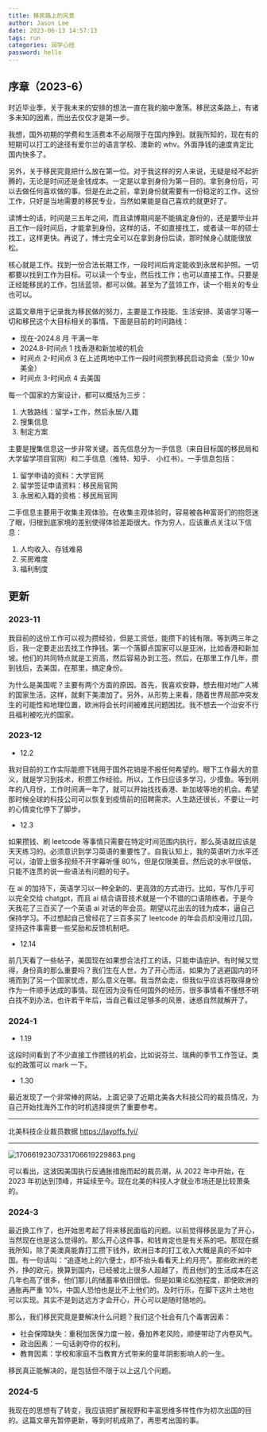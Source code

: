 ```yaml
---
title: 移民路上的风景
author: Jason Lee
date: 2023-06-13 14:57:13
tags: run
categories: 润学心经
password: hello
---
```


## 序章（2023-6）

时近毕业季，关于我未来的安排的想法一直在我的脑中激荡。移民这条路上，有诸多未知的因素，而出去仅仅才是第一步。

我想，国外初期的学费和生活费本不必局限于在国内挣到。就我所知的，现在有的短期可以打工的途径有爱尔兰的语言学校、澳新的 whv。外面挣钱的速度肯定比国内快多了。

另外，关于移民究竟把什么放在第一位。对于我这样的穷人来说，无疑是经不起折腾的，无论是时间还是金钱成本。一定是以拿到身份为第一目的。拿到身份后，可以去做任何喜欢做的事。但是在此之前，拿到身份就需要有一份稳定的工作。这份工作，只好是当地需要的移民专业，当然如果能是自己喜欢的就更好了。

读博士的话，时间是三五年之间，而且读博期间是不能搞定身份的，还是要毕业并且工作一段时间后，才能拿到身份。这样的话，不如直接找工，或者读一年的硕士找工，这样更快。再说了，博士完全可以在拿到身份后读，那时候身心就能很放松。

核心就是工作。找到一份合法长期工作，一段时间后肯定能收到永居和护照。一切都要以找到工作为目标。可以读一个专业，然后找工作；也可以直接工作。只要是正经能移民的工作，包括蓝领，都可以做。甚至为了蓝领工作，读一个相关的专业也可以。

这篇文章用于记录我为移民做的努力，主要是工作技能、生活安排、英语学习等一切和移民这个大目标相关的事情。下面是目前的时间路线：

- 现在-2024.8 月 干满一年
- 2024.8-时间点 1 找香港和新加坡的机会
- 时间点 2-时间点 3 在上述两地中工作一段时间攒到移民启动资金（至少 10w 美金）
- 时间点 3-时间点 4 去美国

每一个国家的方案设计，都可以概括为三步：

1. 大致路线：留学+工作，然后永居/入籍
2. 搜集信息
3. 制定方案

主要是搜集信息这一步非常关键。首先信息分为一手信息（来自目标国的移民局和大学留学项目官网）和二手信息（推特、知乎、
小红书）。一手信息包括：

1. 留学申请的资料：大学官网
2. 留学签证申请资料：移民局官网
3. 永居和入籍的资格：移民局官网

二手信息主要用于收集主观体验。在收集主观体验时，容易被各种富哥们的抱怨迷了眼，归根到底家境的差别使得体验差距很大。作为穷人，应该重点关注以下信息：

1. 人均收入、存钱难易
2. 买房难度
3. 福利制度

## 更新

### 2023-11

我目前的这份工作可以视为攒经验，但是工资低，能攒下的钱有限。等到两三年之后，我一定要走出去找工作挣钱。第一个落脚点国家可以是亚洲，比如香港和新加坡。他们的共同特点就是工资高，然后容易办到工签。然后，在那里工作几年，攒到钱后，去美国，在那里，搞定身份。

为什么是美国呢？主要有两个方面的原因。首先，我喜欢安静，想去相对地广人稀的国家生活。这样，就剩下美澳加了。另外，从形势上来看，随着世界局部冲突发生的可能性和地理位置，欧洲将会长时间被难民问题困扰。我不想去一个治安不行且福利被吃光的国家。

### 2023-12

- 12.2

我对目前的工作实际能攒下钱用于国外花销是不报任何希望的。眼下工作最大的意义，就是学习到技术，积攒工作经验。所以，工作日应该多学习，少摸鱼。等到明年的八月份，工作时间满一年了，就可以开始找找香港、新加坡等地的机会。希望那时候全球的科技公司可以恢复到疫情前的招聘需求。人生路还很长，不要让一时的心情变化停下了脚步。

- 12.3

如果攒钱、刷 leetcode 等事情只需要在特定时间范围内执行，那么英语就应该是天天练习的。必须意识到学习英语的重要性了。自我认知上，我的英语听力水平还可以，油管上很多视频不开字幕听懂 80%，但是仅限美音。然后说的水平很低，只能不连贯的说一些语法有问题的句子。

在 ai 的加持下，英语学习以一种全新的、更高效的方式进行。比如，写作几乎可以完全交给 chatgpt，而且 ai 结合语音技术就是一个不错的口语陪练者。于是今天我花了三百买了一个英语 ai 对话的年会员。期望以花出去的钱为成本，逼自己保持学习。不过想起自己曾经花了三百多买了 leetcode 的年会员却没用过几回，坚持这件事需要一些奖励和反馈机制吧。

- 12.14

前几天看了一些帖子，美国现在如果想合法打工的话，只能申请庇护。有时候又觉得，身份真的那么重要吗？我们生在人世，为了开心而活，如果为了逃避国内的环境而到了另一个国家忧虑，那么意义在哪。我当然会走，但我似乎应该将取得身份作为一件顺手达成的事情。现在因为没有任何国外的经历，很多事情看不懂想不明白找不到办法，也许若干年后，当自己看过足够多的风景，迷惑自然就解开了。

### 2024-1

- 1.19

这段时间看到了不少直接工作攒钱的机会，比如说芬兰、瑞典的季节工作签证。类似的政策可以 mark 一下。

- 1.30

最近发现了一个非常棒的网站，上面记录了近期北美各大科技公司的裁员情况，为自己开始找海外工作的时机选择提供了重要参考。

---

北美科技企业裁员数据
https://layoffs.fyi/

---

![17066192307331706619229863.png](https://cdn.jsdelivr.us/gh/li199-code/blog-img-2@main/17066192307331706619229863.png)

可以看出，这波因美国执行反通胀措施而起的裁员潮，从 2022 年中开始，在 2023 年初达到顶峰，并延续至今。现在北美的科技人才就业市场还是比较萧条的。

### 2024-3

最近换工作了，也开始思考起了将来移民面临的问题。以前觉得移民是为了开心，当然现在也是这么觉得的。那么开心这件事，和钱肯定也是有关系的吧。那现在据我所知，除了美澳真能靠打工攒下钱外，欧洲日本的打工收入大概是真的不如中国。有一句话叫：“追逐地上的六便士，却不抬头看看天上的月亮”。那些欧洲的老外，挣的欧元，换算到国内，已经被北上很多人超越了，而且他们的生活成本在这几年也高了很多，他们那儿的储蓄率依旧很低。但是如果论松弛程度，即使欧洲的通胀再严重 10%，中国人恐怕也是比不上他们的。及时行乐，在脚下这片土地也可以实现。其实不是到达远方才会开心，开心可以是随时随地的。

那么，我们移民究竟是要解决什么问题？我们这个社会有几个毒害因素：

- 社会保障缺失：重税加医保力度一般，叠加养老风险，顺便带动了内卷风气。
- 政治因素：一句话剥夺你的权利。
- 教育因素：学校和家庭不当教育方式带来的童年阴影影响人的一生。

移民真正能解决的，是包括但不限于以上这几个问题。

### 2024-5

我现在的思想有了转变，我应该把扩展视野和丰富思维多样性作为初次出国的目的。这篇文章先暂停更新，等到时机成熟了，再思考出国的事。
